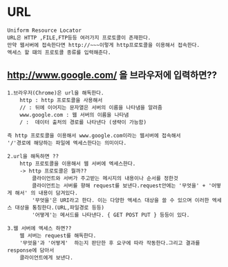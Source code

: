 # URL
    Uniform Resource Locator
    URL은 HTTP ,FILE,FTP등등 여러가지 프로토콜이 존재한다.
    만약 웹서버에 접속한다면 http://~~~이렇게 http프로토콜을 이용해서 접속한다.
    엑세스 할 떄의 프로토콜 종류를 입력해준다.

## http://www.google.com/ 을 브라우저에 입력하면??
    1.브라우저(Chrome)은 url을 해독한다. 
        http : http 프로토콜을 사용해서
        // : 뒤에 이어지는 문자열은 서버의 이름을 나타냄을 알려줌
        www.google.com : 웹 서버의 이름을 나타냄
        / :  데이터 출처의 경로를 나타낸다 (생략이 가능함)
        
    즉 http 프로토콜을 이용해서 www.google.com이라는 웹서버에 접속해서
    '/'경로에 해당하는 파일에 엑세스한다는 의미이다.
    
    2.url을 해독하면 ??
        http 프로토콜을 이용해서 웹 서버에 엑세스한다.
        -> http 프로토콜은 뭘까?? 
            클라이언트와 서버가 주고받는 메시지의 내용이나 순서를 정한것
            클라이언트는 서버를 향해 request를 보낸다.request안에는 '무엇을' + '어떻게 해서' 의 내용이 담겨있다.
            '무엇을'은 URI라고 한다. 이는 다양한 엑세스 대상을 쓸 수 있으며 이러한 엑세스 대상을 통칭한다.(URL,파일경로 등등)
            '어떻게'는 메서드를 나타낸다. { GET POST PUT } 등등이 있다.
        
    3.웹 서버에 엑세스 하면??
        웹 서버는 request를 해독한다.
        '무엇을'과 '어떻게'  하는지 판단한 후 요구에 따라 작동한다.그리고 결과를 response에 담아서   
        클라이언트에게 보낸다.

